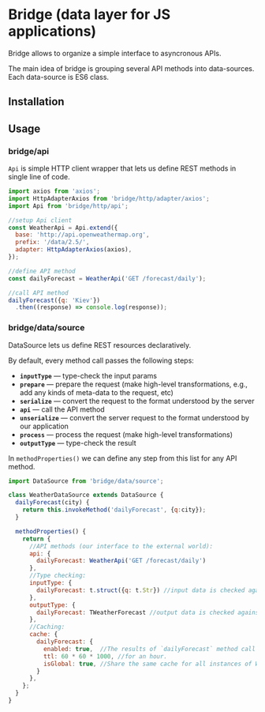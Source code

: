 # Bridge (data layer for JS applications)

Bridge allows to organize a simple interface to asyncronous APIs.

The main idea of bridge is grouping several API methods into data-sources.
Each data-source is ES6 class.

## Installation

## Usage

### bridge/api

`Api` is simple HTTP client wrapper that lets us define REST methods in single line of code.

```js
import axios from 'axios';
import HttpAdapterAxios from 'bridge/http/adapter/axios';
import Api from 'bridge/http/api';

//setup Api client
const WeatherApi = Api.extend({
  base: 'http://api.openweathermap.org',
  prefix: '/data/2.5/',
  adapter: HttpAdapterAxios(axios),
});

//define API method
const dailyForecast = WeatherApi('GET /forecast/daily');

//call API method
dailyForecast({q: 'Kiev'})
  .then((response) => console.log(response));

```

### bridge/data/source

DataSource lets us define REST resources declaratively.

By default, every method call passes the following steps:

 * **`inputType`** — type-check the input params
 * **`prepare`** — prepare the request (make high-level transformations, e.g., add any kinds of meta-data to the request, etc)
 * **`serialize`** — convert the request to the format understood by the server
 * **`api`** — call the API method
 * **`unserialize`** — convert the server request to the format understood by our application
 * **`process`** — process the request (make high-level transformations)
 * **`outputType`** — type-check the result

In `methodProperties()` we can define any step from this list for any API method.


```js
import DataSource from 'bridge/data/source';

class WeatherDataSource extends DataSource {
  dailyForecast(city) {
    return this.invokeMethod('dailyForecast', {q:city});
  }

  methodProperties() {
    return {
      //API methods (our interface to the external world):
      api: {
        dailyForecast: WeatherApi('GET /forecast/daily')
      },
      //Type checking:
      inputType: {
        dailyForecast: t.struct({q: t.Str}) //input data is checked against tcomb structure
      },
      outputType: {
        dailyForecast: TWeatherForecast //output data is checked against tcomb structure
      },
      //Caching:
      cache: {
        dailyForecast: {
          enabled: true,  //The results of `dailyForecast` method call will be cached
          ttl: 60 * 60 * 1000, //for an hour.
          isGlobal: true, //Share the same cache for all instances of WeatherDataSource. (default - no)
        }
      },
    };
  }
}

```
